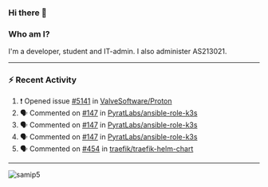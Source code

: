 ### Hi there 👋

### Who am I?
I'm a developer, student and IT-admin. I also administer AS213021.

---
### :zap: Recent Activity
<!--START_SECTION:activity-->
1. ❗️ Opened issue [#5141](https://github.com/ValveSoftware/Proton/issues/5141) in [ValveSoftware/Proton](https://github.com/ValveSoftware/Proton)
2. 🗣 Commented on [#147](https://github.com/PyratLabs/ansible-role-k3s/issues/147) in [PyratLabs/ansible-role-k3s](https://github.com/PyratLabs/ansible-role-k3s)
3. 🗣 Commented on [#147](https://github.com/PyratLabs/ansible-role-k3s/issues/147) in [PyratLabs/ansible-role-k3s](https://github.com/PyratLabs/ansible-role-k3s)
4. 🗣 Commented on [#147](https://github.com/PyratLabs/ansible-role-k3s/issues/147) in [PyratLabs/ansible-role-k3s](https://github.com/PyratLabs/ansible-role-k3s)
5. 🗣 Commented on [#454](https://github.com/traefik/traefik-helm-chart/issues/454) in [traefik/traefik-helm-chart](https://github.com/traefik/traefik-helm-chart)
<!--END_SECTION:activity-->
---

<img align="center" src="https://github-readme-stats.vercel.app/api?username=samip5&show_icons=true" alt="samip5" />
